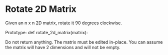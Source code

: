 # Rotate 2D Matrix

Given an n x n 2D matrix, rotate it 90 degrees clockwise.

Prototype: def rotate_2d_matrix(matrix):

Do not return anything. The matrix must be edited in-place.
You can assume the matrix will have 2 dimensions and will not be empty.
